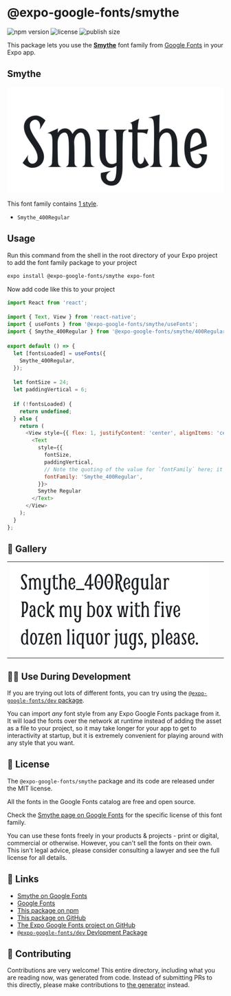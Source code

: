 # @expo-google-fonts/smythe

![npm version](https://flat.badgen.net/npm/v/@expo-google-fonts/smythe)
![license](https://flat.badgen.net/github/license/expo/google-fonts)
![publish size](https://flat.badgen.net/packagephobia/install/@expo-google-fonts/smythe)

This package lets you use the [**Smythe**](https://fonts.google.com/specimen/Smythe) font family from [Google Fonts](https://fonts.google.com/) in your Expo app.

## Smythe

![Smythe](./font-family.png)

This font family contains [1 style](#-gallery).

- `Smythe_400Regular`

## Usage

Run this command from the shell in the root directory of your Expo project to add the font family package to your project
```sh
expo install @expo-google-fonts/smythe expo-font
```

Now add code like this to your project
```js
import React from 'react';

import { Text, View } from 'react-native';
import { useFonts } from '@expo-google-fonts/smythe/useFonts';
import { Smythe_400Regular } from '@expo-google-fonts/smythe/400Regular';

export default () => {
  let [fontsLoaded] = useFonts({
    Smythe_400Regular,
  });

  let fontSize = 24;
  let paddingVertical = 6;

  if (!fontsLoaded) {
    return undefined;
  } else {
    return (
      <View style={{ flex: 1, justifyContent: 'center', alignItems: 'center' }}>
        <Text
          style={{
            fontSize,
            paddingVertical,
            // Note the quoting of the value for `fontFamily` here; it expects a string!
            fontFamily: 'Smythe_400Regular',
          }}>
          Smythe Regular
        </Text>
      </View>
    );
  }
};

```

## 🔡 Gallery


||||
|-|-|-|
|![Smythe_400Regular](.//400Regular/Smythe_400Regular.ttf.png)||||


## 👩‍💻 Use During Development

If you are trying out lots of different fonts, you can try using the [`@expo-google-fonts/dev` package](https://github.com/expo/google-fonts/tree/master/font-packages/dev#readme).

You can import *any* font style from any Expo Google Fonts package from it. It will load the fonts
over the network at runtime instead of adding the asset as a file to your project, so it may take longer
for your app to get to interactivity at startup, but it is extremely convenient
for playing around with any style that you want.

## 📖 License

The `@expo-google-fonts/smythe` package and its code are released under the MIT license.

All the fonts in the Google Fonts catalog are free and open source.

Check the [Smythe page on Google Fonts](https://fonts.google.com/specimen/Smythe) for the specific license of this font family.

You can use these fonts freely in your products & projects - print or digital, commercial or otherwise. However, you can't sell the fonts on their own. This isn't legal advice, please consider consulting a lawyer and see the full license for all details.

## 🔗 Links

- [Smythe on Google Fonts](https://fonts.google.com/specimen/Smythe)
- [Google Fonts](https://fonts.google.com/)
- [This package on npm](https://www.npmjs.com/package/@expo-google-fonts/smythe)
- [This package on GitHub](https://github.com/expo/google-fonts/tree/master/font-packages/smythe)
- [The Expo Google Fonts project on GitHub](https://github.com/expo/google-fonts)
- [`@expo-google-fonts/dev` Devlopment Package](https://github.com/expo/google-fonts/tree/master/font-packages/dev)

## 🤝 Contributing

Contributions are very welcome! This entire directory, including what you are reading now, was generated from code. Instead of submitting PRs to this directly, please make contributions to [the generator](https://github.com/expo/google-fonts/tree/master/packages/generator) instead.
